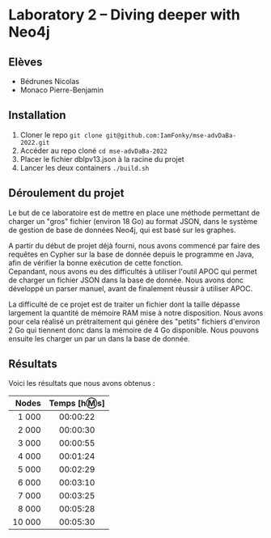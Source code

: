 # Laboratory 2 – Diving deeper with Neo4j

## Elèves

- Bédrunes Nicolas
- Monaco Pierre-Benjamin

## Installation
1. Cloner le repo `git clone git@github.com:IamFonky/mse-advDaBa-2022.git`
2. Accéder au repo cloné `cd mse-advDaBa-2022`
3. Placer le fichier dblpv13.json à la racine du projet
4. Lancer les deux containers `./build.sh`

## Déroulement du projet

Le but de ce laboratoire est de mettre en place une méthode permettant de charger un "gros" fichier (environ 18 Go) au format JSON, dans le système de gestion de base de données Neo4j, qui est basé sur les graphes.  

A partir du début de projet déjà fourni, nous avons commencé par faire des requêtes en Cypher sur la base de donnée depuis le programme en Java, afin de vérifier la bonne exécution de cette fonction.  
Cepandant, nous avons eu des difficultés à utiliser l'outil APOC qui permet de charger un fichier JSON dans la base de donnée. Nous avons donc développé un parser manuel, avant de finalement réussir à utiliser APOC.

La difficulté de ce projet est de traiter un fichier dont la taille dépasse largement la quantité de mémoire RAM mise à notre disposition. Nous avons pour cela réalisé un prétraitement qui génère des "petits" fichiers d'environ 2 Go qui tiennent donc dans la mémoire de 4 Go disponible. Nous pouvons ensuite les charger un par un dans la base de donnée.

## Résultats

Voici les résultats que nous avons obtenus :

| Nodes           | Temps [h:m:s] |
|----------------:|:-------------:|
| 1 000           |  00:00:22     |
| 2 000           |  00:00:30     |
| 3 000           |  00:00:55     |
| 4 000           |  00:01:24     |
| 5 000           |  00:02:29     |
| 6 000           |  00:03:10     |
| 7 000           |  00:03:25     |
| 8 000           |  00:05:28     |
| 10 000          |  00:05:30     |

